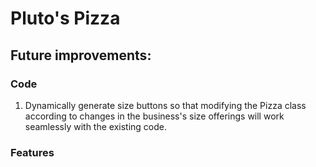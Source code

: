 # Pluto's Pizza
## Future improvements:
### Code
1. Dynamically generate size buttons so that modifying the Pizza class according to changes in the business's size offerings will work seamlessly with the existing code.
### Features